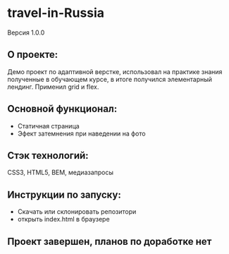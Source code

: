 # **travel-in-Russia**
Версия 1.0.0

## О проекте:
Демо проект по адаптивной верстке, использовал на практике знания полученные в обучающем курсе, в итоге получился элементарный лендинг. Применил grid и flex.

## Основной функционал: 
- Статичная страница 
- Эфект затемнения при наведении на фото  

## Стэк технологий:
CSS3, HTML5, BEM, медиазапросы

## Инструкции по запуску:
- Скачать или склонировать репозитори
- открыть index.html в браузере 

## Проект завершен, планов по доработке нет
